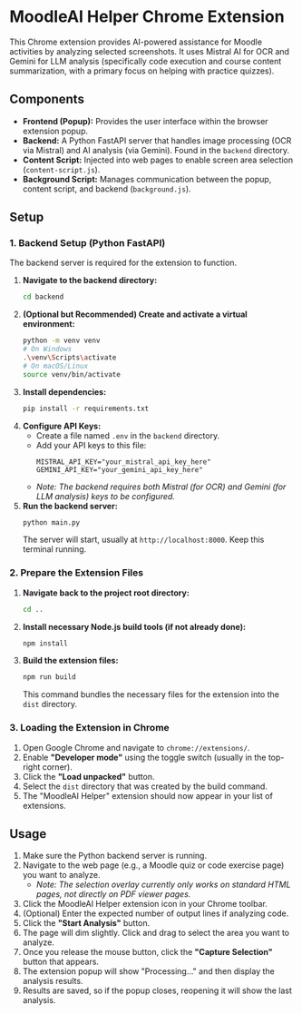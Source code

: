 # MoodleAI Helper Chrome Extension

This Chrome extension provides AI-powered assistance for Moodle activities by analyzing selected screenshots. It uses Mistral AI for OCR and Gemini for LLM analysis (specifically code execution and course content summarization, with a primary focus on helping with practice quizzes).

## Components

*   **Frontend (Popup):** Provides the user interface within the browser extension popup.
*   **Backend:** A Python FastAPI server that handles image processing (OCR via Mistral) and AI analysis (via Gemini). Found in the `backend` directory.
*   **Content Script:** Injected into web pages to enable screen area selection (`content-script.js`).
*   **Background Script:** Manages communication between the popup, content script, and backend (`background.js`).

## Setup

### 1. Backend Setup (Python FastAPI)

The backend server is required for the extension to function.

1.  **Navigate to the backend directory:**
    ```bash
    cd backend
    ```
2.  **(Optional but Recommended) Create and activate a virtual environment:**
    ```bash
    python -m venv venv
    # On Windows
    .\venv\Scripts\activate
    # On macOS/Linux
    source venv/bin/activate
    ```
3.  **Install dependencies:**
    ```bash
    pip install -r requirements.txt
    ```
4.  **Configure API Keys:**
    *   Create a file named `.env` in the `backend` directory.
    *   Add your API keys to this file:
        ```dotenv
        MISTRAL_API_KEY="your_mistral_api_key_here"
        GEMINI_API_KEY="your_gemini_api_key_here"
        ```
    *   *Note: The backend requires both Mistral (for OCR) and Gemini (for LLM analysis) keys to be configured.*
5.  **Run the backend server:**
    ```bash
    python main.py
    ```
    The server will start, usually at `http://localhost:8000`. Keep this terminal running.

### 2. Prepare the Extension Files

1.  **Navigate back to the project root directory:**
    ```bash
    cd ..
    ```
2.  **Install necessary Node.js build tools (if not already done):**
    ```bash
    npm install
    ```
3.  **Build the extension files:**
    ```bash
    npm run build
    ```
    This command bundles the necessary files for the extension into the `dist` directory.

### 3. Loading the Extension in Chrome

1.  Open Google Chrome and navigate to `chrome://extensions/`.
2.  Enable **"Developer mode"** using the toggle switch (usually in the top-right corner).
3.  Click the **"Load unpacked"** button.
4.  Select the `dist` directory that was created by the build command.
5.  The "MoodleAI Helper" extension should now appear in your list of extensions.

## Usage

1.  Make sure the Python backend server is running.
2.  Navigate to the web page (e.g., a Moodle quiz or code exercise page) you want to analyze.
    *   *Note: The selection overlay currently only works on standard HTML pages, not directly on PDF viewer pages.*
3.  Click the MoodleAI Helper extension icon in your Chrome toolbar.
4.  (Optional) Enter the expected number of output lines if analyzing code.
5.  Click the **"Start Analysis"** button.
6.  The page will dim slightly. Click and drag to select the area you want to analyze.
7.  Once you release the mouse button, click the **"Capture Selection"** button that appears.
8.  The extension popup will show "Processing..." and then display the analysis results.
9.  Results are saved, so if the popup closes, reopening it will show the last analysis.
